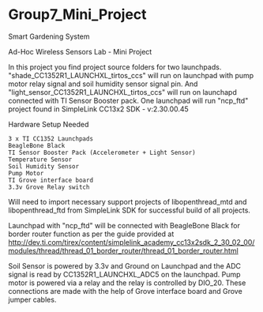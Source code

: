 # Group7_Mini_Project

Smart Gardening System

Ad-Hoc Wireless Sensors Lab - Mini Project

In this project you find project source folders for two launchpads. "shade_CC1352R1_LAUNCHXL_tirtos_ccs" will run on launchpad with pump motor relay signal and soil humidity sensor signal pin. And "light_sensor_CC1352R1_LAUNCHXL_tirtos_ccs" will run on launchapd connected with TI Sensor Booster pack. One launchpad will run "ncp_ftd" project found in SimpleLink CC13x2 SDK - v:2.30.00.45

Hardware Setup Needed

	3 x TI CC1352 Launchpads
	BeagleBone Black
	TI Sensor Booster Pack (Accelerometer + Light Sensor)
	Temperature Sensor
	Soil Humidity Sensor
	Pump Motor
	TI Grove interface board
	3.3v Grove Relay switch
	
Will need to import necessary support projects of libopenthread_mtd and libopenthread_ftd from SimpleLink SDK for successful build of all projects.

Launchpad with "ncp_ftd" will be connected with BeagleBone Black for border router function as per the guide provided at http://dev.ti.com/tirex/content/simplelink_academy_cc13x2sdk_2_30_02_00/modules/thread/thread_01_border_router/thread_01_border_router.html

Soil Sensor is powered by 3.3v and Ground on Launchpad and the ADC signal is read by CC1352R1_LAUNCHXL_ADC5 on the launchpad. Pump motor is powered via a relay and the relay is controlled by DIO_20. These connections are made with the help of Grove interface board and Grove jumper cables.

